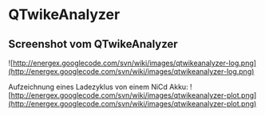 # QTwikeAnalyzer #

## Screenshot vom QTwikeAnalyzer ##
![http://energex.googlecode.com/svn/wiki/images/qtwikeanalyzer-log.png](http://energex.googlecode.com/svn/wiki/images/qtwikeanalyzer-log.png)

Aufzeichnung eines Ladezyklus von einem NiCd Akku:
![http://energex.googlecode.com/svn/wiki/images/qtwikeanalyzer-plot.png](http://energex.googlecode.com/svn/wiki/images/qtwikeanalyzer-plot.png)